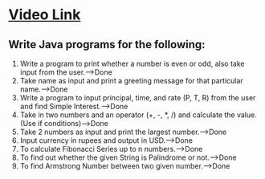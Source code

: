 # [Video Link](https://youtu.be/TAtrPoaJ7gc)

## Write Java programs for the following:

1. Write a program to print whether a number is even or odd, also take
input from the user.-->Done
2. Take name as input and print a greeting message for that particular name.-->Done
3. Write a program to input principal, time, and rate (P, T, R) from the user and
find Simple Interest.-->Done
4. Take in two numbers and an operator (+, -, *, /) and calculate the value.
(Use if conditions)-->Done
5. Take 2 numbers as input and print the largest number.-->Done
6. Input currency in rupees and output in USD.-->Done
7. To calculate Fibonacci Series up to n numbers.-->Done
8. To find out whether the given String is Palindrome or not.-->Done
9. To find Armstrong Number between two given number.-->Done

